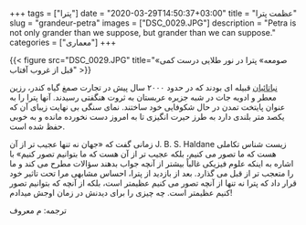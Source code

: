 +++
tags = ["پترا"]
date = "2020-03-29T14:50:37+03:00"
title = "عظمت پترا"
slug = "grandeur-petra"
images = ["DSC_0029.JPG"]
description = "Petra is not only grander than we suppose, but grander than we can suppose."
categories = ["معماری"]
+++

{{< figure src="DSC_0029.JPG" title="«صومعه» پترا در نور طلایی درست کمی قبل از غروب آفتاب" >}}

[نباتائیان][1] قبیله ای بودند که در حدود ۲۰۰۰ سال پیش در تجارت صمغ گیاه کندر، رزین معطر و ادویه جات در شبه جزیره عربستان به ثروت هنگفتی رسیدند. آنها پترا را به عنوان پایتخت تمدن در حال شکوفایی خود ساختند. نمای سنگی بی نهایت زیبای آن که یکصد متر بلندی دارد به طرز حیرت انگیزی تا به امروز دست نخورده مانده و به خوبی حفظ شده است.

<!--more-->

زیست شناس تکاملی <bdi dir="ltr">J. B. S. Haldane</bdi> زمانی گفت که «جهان نه تنها عجیب تر از آن هست که ما تصور می کنیم، بلکه عجیب تر از آن هست که ما بتوانیم تصور کنیم» با اشاره به اینکه علوم فیزیکی غالباً بیشتر از آنچه جواب بدهند سؤالات مطرح می کند و ما را متعجب تر از قبل می گذارد. بعد از بازدید از پترا، احساس مشابهی مرا تحت تاثیر خود قرار داد که پترا نه تنها از آنچه تصور می کنیم عظیمتر است، بلکه از آنچه که بتوانیم تصور کنیم عظیمتر است. چه چیزی را برای دیدنش در زمان اوجش میدادم!

ترجمه: م معروف

[1]: https://fa.wikipedia.org/wiki/%D9%86%D8%A8%D8%B7%DB%8C%E2%80%8C%D9%87%D8%A7
